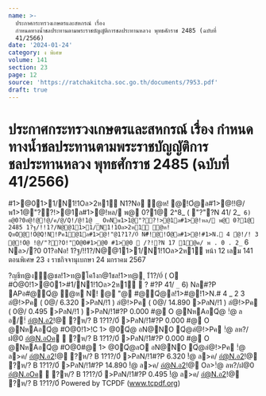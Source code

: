 ```yaml
---
name: >-
  ประกาศกระทรวงเกษตรและสหกรณ์ เรื่อง
  กำหนดทางน้ำชลประทานตามพระราชบัญญัติการชลประทานหลวง พุทธศักราช 2485 (ฉบับที่
  41/2566)
date: '2024-01-24'
category: ง พิเศษ
volume: 141
section: 23
page: 12
source: 'https://ratchakitcha.soc.go.th/documents/7953.pdf'
draft: true
---
```


# ประกาศกระทรวงเกษตรและสหกรณ์ เรื่อง กำหนดทางน้ำชลประทานตามพระราชบัญญัติการชลประทานหลวง พุทธศักราช 2485 (ฉบับที่ 41/2566)

#1>@01>1/N1!1Oล>2ห1์ N1?Nอ ํ@ห! @!Oํ@ล#1>@!!@/พ1>1@"??!>@1ล#1>@!หล/ พ@ 0?1@ 2^8_ ( "?"?N 41/ 2_` 6) อ@0?0อํ@!@!@/ค/@/Q!/@!1@ _ OหNพ1>1@"??!>@1ล#1>@!หล/ พ@ 0?1@ 2485 1?ฐ/!!1?/N@@11>1/N1!1Oล>2ห1์ ํ@ห! QหO@!Oํ@Q!N!Pค1@1ล#1>@!"@1?1?/0์ N#็!@!Oํ@ล#1>@!#1>N. 4 ํ@!/! 3 @!Oํ@ !@/"??O!"O@0#1>@0 #1>@0  /?!?N 17 1@ค/ พ . 0 . 2_` 6 Nล>/?0 01?อNอ! 1?ฐ/!!1?/N@@11>1/N1!1Oล>2ห1์ หน้า 12 เลม 141 ตอนพิเศษ 23 ง ราชกิจจานุเบกษา 24 มกราคม 2567

?ญชีท@ง้ํ@ชล!1>ท@โค1งก@1ชล!1>ท@ ุ 1ี1?/0์ ( O #O@0!1>@01>#1/N1!1Oล>2ห1์  ? #?P 41/ `_` 6) Nล#?P APอ#@Qํ@ ํ@ห N! @ "@ #@Qํ@ล!1>#@!1>N.# 4 _ 2 3 ลํ@!>Pค ( 0@/ 6.320 >PลN/!1 ) ลํ@!>Pค ( 0@/ 14.890 >PลN/!1 ) ลํ@!>Pค ( 0@/ 0.495 >PลN/!1 ) >PลN/!1#?P 0.000 #@ O @NหAอQํ@ !ํ@ ล อ/!์ อํ@N.อ2!@ ?ห/? B 1?1?/0์ >PลN/!1#?P 0.000 #@ O @NหAอQํ@ #O@0!1>!C 1> @0Qํ@ อN@NO Qํ@ลํ@!>Pค !ํ@ ลห?/ฝ@0 อํ@N.อOค  ?ห/? B 1?1?/0์ >PลN/!1#?P 0.000 #@ O @NหAอQํ@ #O@0#@ 1> @0Qํ@ลO อN@NO Qํ@ลํ@!>Pค !ํ@ ล>ค/ อํ@N.อ2!@ ?ห/? B 1?1?/0์ >PลN/!1#?P 6.320 !ํ@ ล>ค/ อํ@N.อ2!@ ?ห/? B 1?1?/0์ >PลN/!1#?P 14.890 !ํ@ ล>ค/ อํ@N.อ2!@ Oล>!ํ@ ลห?/ฝ@0 อํ@N.อOค  ?ห/? B 1?1?/0์ >PลN/!1#?P 0.495 !ํ@ ล>ค/ อํ@N.อ2!@ ?ห/? B 1?1?/0์ Powered by TCPDF (www.tcpdf.org)
